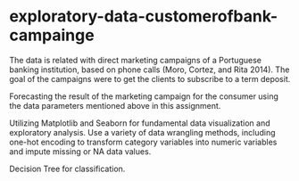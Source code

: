 # exploratory-data-customerofbank-campainge
The data is related with direct marketing campaigns of a Portuguese banking institution, based on phone calls (Moro, Cortez, and Rita 2014).  The goal of the campaigns were to get the clients to subscribe to a term deposit. 

Forecasting the result of the marketing campaign for the consumer using the data parameters mentioned above in this assignment.

Utilizing Matplotlib and Seaborn for fundamental data visualization and exploratory analysis. Use a variety of data wrangling methods, including one-hot encoding to transform category variables into numeric variables and impute missing or NA data values.

Decision Tree for classification.



